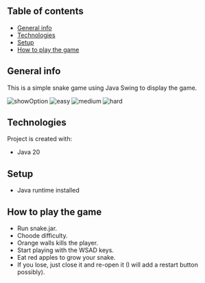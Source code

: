 ## Table of contents

- [General info](#general-info)
- [Technologies](#technologies)
- [Setup](#setup)
- [How to play the game](#how-to-play-the-game)

## General info

This is a simple snake game using Java Swing to display the game.

![showOption](https://github.com/bvmbo/snakeJava/assets/111003692/40d9a25b-f0ed-4791-9994-5baa7abfc48d)
![easy](https://github.com/bvmbo/snakeJava/assets/111003692/d25e29d9-fdf0-4ed3-a8ef-28541e257a31)
![medium](https://github.com/bvmbo/snakeJava/assets/111003692/78bfd60f-3aea-4ae0-92fc-b31ea2c569d0)
![hard](https://github.com/bvmbo/snakeJava/assets/111003692/8e8a9a63-9e37-454c-bd70-825e7fc93502)

## Technologies

Project is created with:

- Java 20

## Setup

- Java runtime installed

## How to play the game

- Run snake.jar.
- Choode difficulty.
- Orange walls kills the player.
- Start playing with the WSAD keys.
- Eat red apples to grow your snake.
- If you lose, just close it and re-open it (I will add a restart button possibly).
